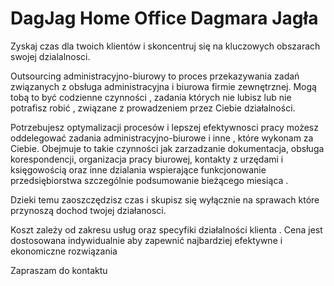 #  DagJag Home Office Dagmara Jagła

Zyskaj czas dla twoich klientów i skoncentruj się na kluczowych obszarach swojej dzialalnosci.

Outsourcing administracyjno-biurowy to proces przekazywania zadań związanych z obsługa
administracyjna i biurowa firmie zewnętrznej. Mogą tobą to być codzienne czynności , zadania
których nie lubisz lub nie potrafisz robić , związane z prowadzeniem przez Ciebie działalności.


Potrzebujesz optymalizacji procesów i lepszej efektywnosci pracy możesz oddelegować zadania
administracyjno-biurowe i inne , które wykonam za Ciebie. Obejmuje to takie czynności jak
zarzadzanie dokumentacja, obsługa korespondencji, organizacja pracy biurowej, kontakty z urzędami
i księgowością oraz inne dzialania wspierające funkcjonowanie przedsiębiorstwa szczególnie
podsumowanie bieżącego miesiąca .

Dzieki temu zaoszczędzisz czas i skupisz się wyłącznie na sprawach które przynoszą dochod twojej
działanosci.

Koszt zależy od zakresu usług oraz specyfiki działalności klienta . Cena jest dostosowana
indywidualnie aby zapewnić najbardziej efektywne i ekonomiczne rozwiązania

Zapraszam do kontaktu